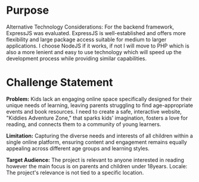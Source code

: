 # Purpose

Alternative Technology Considerations: For the backend framework, ExpressJS was evaluated. ExpressJS is well-established and offers more flexibility and large package access suitable for medium to larger applications. I choose NodeJS if it works, if not I will move to PHP which is also a more lenient and easy to use technology which will speed up the development process while providing similar capabilities.

# Challenge Statement

<b>Problem:</b>
Kids lack an engaging online space specifically designed for their unique needs of learning, leaving parents struggling to find age-appropriate events and book resources. I need to create a safe, interactive website, "Kiddies Adventure Zone," that sparks kids' imagination, fosters a love for reading, and connects them to a community of young learners.

<b>Limitation:</b>
Capturing the diverse needs and interests of all children within a single online platform, ensuring content and engagement remains equally appealing across different age groups and learning styles.

<b>Target Audience:</b>
The project is relevant to anyone interested in reading however the main focus is on parents and children under 18years.
Locale: The project's relevance is not tied to a specific location.
